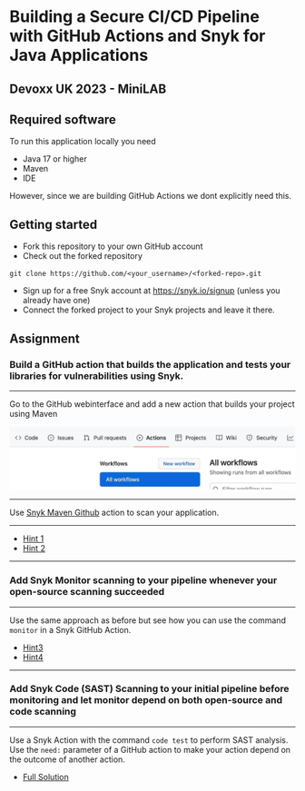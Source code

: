 # Building a Secure CI/CD Pipeline with GitHub Actions and Snyk for Java Applications
## Devoxx UK 2023 - MiniLAB

## Required software
To run this application locally you need 
- Java 17 or higher
- Maven
- IDE

However, since we are building GitHub Actions we dont explicitly need this.

## Getting started

- Fork this repository to your own GitHub account
- Check out the forked repository
```
git clone https://github.com/<your_username>/<forked-repo>.git 
```
- Sign up for a free Snyk account at https://snyk.io/signup (unless you already have one)
- Connect the forked project to your Snyk projects and leave it there.

## Assignment

### Build a GitHub action that builds the application and tests your libraries for vulnerabilities using Snyk.

----
Go to the GitHub webinterface and add a new action that builds your project using Maven

![](newaction.jpg)

---
Use [Snyk Maven Github](https://github.com/snyk/actions/tree/master/maven) action to scan your application.

---

- [Hint 1](hint1.md)
- [Hint 2](hint2.md)

---

### Add Snyk Monitor scanning to your pipeline whenever your open-source scanning succeeded

---
Use the same approach as before but see how you can use the command `monitor` in a Snyk GitHub Action.
- [Hint3](hint3.md)
- [Hint4](hint4.md)

---

### Add Snyk Code (SAST) Scanning to your initial pipeline before monitoring and let monitor depend on both open-source and code scanning

---
Use a Snyk Action with the command `code test` to perform SAST analysis.
Use the `need:` parameter of a GitHub action to make your action depend on the outcome of another action.

- [Full Solution](solution.md)



